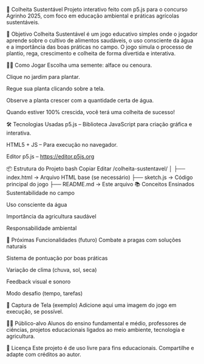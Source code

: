 🌱 Colheita Sustentável
Projeto interativo feito com p5.js para o concurso Agrinho 2025, com foco em educação ambiental e práticas agrícolas sustentáveis.

🎯 Objetivo
Colheita Sustentável é um jogo educativo simples onde o jogador aprende sobre o cultivo de alimentos saudáveis, o uso consciente da água e a importância das boas práticas no campo. O jogo simula o processo de plantio, rega, crescimento e colheita de forma divertida e interativa.

🧑‍🌾 Como Jogar
Escolha uma semente: alface ou cenoura.

Clique no jardim para plantar.

Regue sua planta clicando sobre a tela.

Observe a planta crescer com a quantidade certa de água.

Quando estiver 100% crescida, você terá uma colheita de sucesso!

🛠 Tecnologias Usadas
p5.js – Biblioteca JavaScript para criação gráfica e interativa.

HTML5 + JS – Para execução no navegador.

Editor p5.js – https://editor.p5js.org

📦 Estrutura do Projeto
bash
Copiar
Editar
/colheita-sustentavel/
│
├── index.html         → Arquivo HTML base (se necessário)
├── sketch.js          → Código principal do jogo
├── README.md          → Este arquivo
📚 Conceitos Ensinados
Sustentabilidade no campo

Uso consciente da água

Importância da agricultura saudável

Responsabilidade ambiental

🌟 Próximas Funcionalidades (futuro)
Combate a pragas com soluções naturais

Sistema de pontuação por boas práticas

Variação de clima (chuva, sol, seca)

Feedback visual e sonoro

Modo desafio (tempo, tarefas)

📸 Captura de Tela (exemplo)
Adicione aqui uma imagem do jogo em execução, se possível.

👩‍🏫 Público-alvo
Alunos do ensino fundamental e médio, professores de ciências, projetos educacionais ligados ao meio ambiente, tecnologia e agricultura.

📝 Licença
Este projeto é de uso livre para fins educacionais. Compartilhe e adapte com créditos ao autor.
